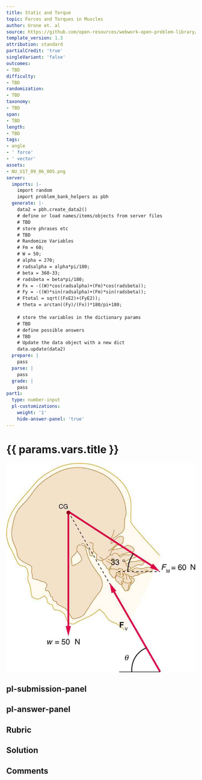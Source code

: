 ```yaml
---
title: Static and Torque
topic: Forces and Torques in Muscles
author: Urone et. al
source: https://github.com/open-resources/webwork-open-problem-library/tree/master/Contrib/BrockPhysics/College_Physics_Urone/9.Static_and_Torque/9-06.Forces_and_Torques_in_Muscles/NU_U17_09_06_005.pg
template_version: 1.3
attribution: standard
partialCredit: 'true'
singleVariant: 'false'
outcomes:
- TBD
difficulty:
- TBD
randomization:
- TBD
taxonomy:
- TBD
span:
- TBD
length:
- TBD
tags:
- angle
- ' force'
- ' vector'
assets:
- NU_U17_09_06_005.png
server:
  imports: |-
    import random
    import problem_bank_helpers as pbh
  generate: |-
    data2 = pbh.create_data2()
    # define or load names/items/objects from server files
    # TBD
    # store phrases etc
    # TBD
    # Randomize Variables
    # Fm = 60;
    # W = 50;
    # alpha = 270;
    # radsalpha = alpha*pi/180;
    # beta = 360-33;
    # radsbeta = beta*pi/180;
    # Fx = -((W)*cos(radsalpha)+(Fm)*cos(radsbeta));
    # Fy = -((W)*sin(radsalpha)+(Fm)*sin(radsbeta));
    # Ftotal = sqrt((FxE2)+(FyE2));
    # theta = arctan((Fy)/(Fx))*180/pi+180;

    # store the variables in the dictionary params
    # TBD
    # define possible answers
    # TBD
    # Update the data object with a new dict
    data.update(data2)
  prepare: |
    pass
  parse: |
    pass
  grade: |
    pass
part1:
  type: number-input
  pl-customizations:
    weight: '1'
    hide-answer-panel: 'true'
---
```


# {{ params.vars.title }} 

![Forces on Head](NU_U17_09_06_005.png)


## pl-submission-panel 


## pl-answer-panel 


## Rubric 


## Solution 


## Comments 


